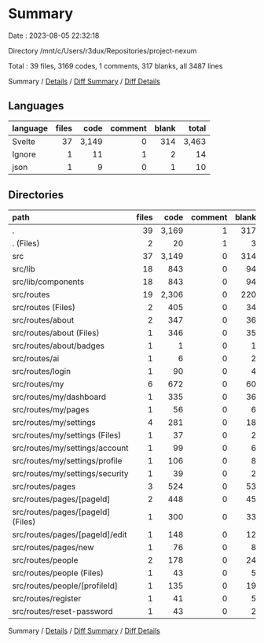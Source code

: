 # Summary

Date : 2023-08-05 22:32:18

Directory /mnt/c/Users/r3dux/Repositories/project-nexum

Total : 39 files,  3169 codes, 1 comments, 317 blanks, all 3487 lines

Summary / [Details](details.md) / [Diff Summary](diff.md) / [Diff Details](diff-details.md)

## Languages
| language | files | code | comment | blank | total |
| :--- | ---: | ---: | ---: | ---: | ---: |
| Svelte | 37 | 3,149 | 0 | 314 | 3,463 |
| Ignore | 1 | 11 | 1 | 2 | 14 |
| json | 1 | 9 | 0 | 1 | 10 |

## Directories
| path | files | code | comment | blank | total |
| :--- | ---: | ---: | ---: | ---: | ---: |
| . | 39 | 3,169 | 1 | 317 | 3,487 |
| . (Files) | 2 | 20 | 1 | 3 | 24 |
| src | 37 | 3,149 | 0 | 314 | 3,463 |
| src/lib | 18 | 843 | 0 | 94 | 937 |
| src/lib/components | 18 | 843 | 0 | 94 | 937 |
| src/routes | 19 | 2,306 | 0 | 220 | 2,526 |
| src/routes (Files) | 2 | 405 | 0 | 34 | 439 |
| src/routes/about | 2 | 347 | 0 | 36 | 383 |
| src/routes/about (Files) | 1 | 346 | 0 | 35 | 381 |
| src/routes/about/badges | 1 | 1 | 0 | 1 | 2 |
| src/routes/ai | 1 | 6 | 0 | 2 | 8 |
| src/routes/login | 1 | 90 | 0 | 4 | 94 |
| src/routes/my | 6 | 672 | 0 | 60 | 732 |
| src/routes/my/dashboard | 1 | 335 | 0 | 36 | 371 |
| src/routes/my/pages | 1 | 56 | 0 | 6 | 62 |
| src/routes/my/settings | 4 | 281 | 0 | 18 | 299 |
| src/routes/my/settings (Files) | 1 | 37 | 0 | 2 | 39 |
| src/routes/my/settings/account | 1 | 99 | 0 | 6 | 105 |
| src/routes/my/settings/profile | 1 | 106 | 0 | 8 | 114 |
| src/routes/my/settings/security | 1 | 39 | 0 | 2 | 41 |
| src/routes/pages | 3 | 524 | 0 | 53 | 577 |
| src/routes/pages/[pageId] | 2 | 448 | 0 | 45 | 493 |
| src/routes/pages/[pageId] (Files) | 1 | 300 | 0 | 33 | 333 |
| src/routes/pages/[pageId]/edit | 1 | 148 | 0 | 12 | 160 |
| src/routes/pages/new | 1 | 76 | 0 | 8 | 84 |
| src/routes/people | 2 | 178 | 0 | 24 | 202 |
| src/routes/people (Files) | 1 | 43 | 0 | 5 | 48 |
| src/routes/people/[profileId] | 1 | 135 | 0 | 19 | 154 |
| src/routes/register | 1 | 41 | 0 | 5 | 46 |
| src/routes/reset-password | 1 | 43 | 0 | 2 | 45 |

Summary / [Details](details.md) / [Diff Summary](diff.md) / [Diff Details](diff-details.md)